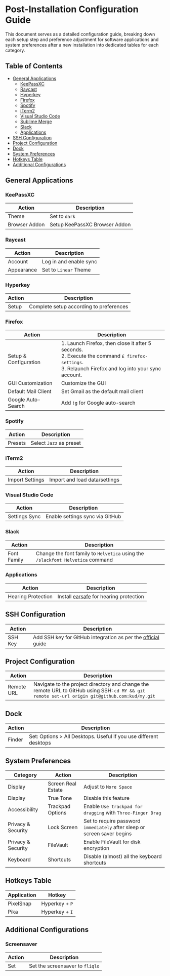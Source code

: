 # Post-Installation Configuration Guide

This document serves as a detailed configuration guide, breaking down each setup step and preference adjustment for software applications and system preferences after a new installation into dedicated tables for each category.

## Table of Contents

- [General Applications](#general-applications)
  - [KeePassXC](#keepassxc)
  - [Raycast](#raycast)
  - [Hyperkey](#hyperkey)
  - [Firefox](#firefox)
  - [Spotify](#spotify)
  - [iTerm2](#iterm2)
  - [Visual Studio Code](#visual-studio-code)
  - [Sublime Merge](#sublime-merge)
  - [Slack](#slack)
  - [Applications](#applications)
- [SSH Configuration](#ssh-configuration)
- [Project Configuration](#project-configuration)
- [Dock](#dock)
- [System Preferences](#system-preferences)
- [Hotkeys Table](#hotkeys-table)
- [Additional Configurations](#additional-configurations)

## General Applications

### KeePassXC

| Action        | Description                   |
| ------------- | ----------------------------- |
| Theme         | Set to `dark`                 |
| Browser Addon | Setup KeePassXC Browser Addon |

### Raycast

| Action     | Description            |
| ---------- | ---------------------- |
| Account    | Log in and enable sync |
| Appearance | Set to `Linear` Theme  |

### Hyperkey

| Action | Description                             |
| ------ | --------------------------------------- |
| Setup  | Complete setup according to preferences |

### Firefox

| Action                | Description                                                                                                                                              |
| --------------------- | -------------------------------------------------------------------------------------------------------------------------------------------------------- |
| Setup & Configuration | 1. Launch Firefox, then close it after 5 seconds.<br>2. Execute the command `£ firefox-settings`.<br>3. Relaunch Firefox and log into your sync account. |
| GUI Customization     | Customize the GUI                                                                                                                                        |
| Default Mail Client   | Set Gmail as the default mail client                                                                                                                     |
| Google Auto-Search    | Add `!g` for Google auto-search                                                                                                                          |

### Spotify

| Action  | Description             |
| ------- | ----------------------- |
| Presets | Select `Jazz` as preset |

### iTerm2

| Action          | Description                   |
| --------------- | ----------------------------- |
| Import Settings | Import and load data/settings |

### Visual Studio Code

| Action        | Description                     |
| ------------- | ------------------------------- |
| Settings Sync | Enable settings sync via GitHub |

### Slack

| Action      | Description                                                                    |
| ----------- | ------------------------------------------------------------------------------ |
| Font Family | Change the font family to `Helvetica` using the `/slackfont Helvetica` command |

### Applications

| Action             | Description                                                   |
| ------------------ | ------------------------------------------------------------- |
| Hearing Protection | Install [earsafe](https://earsafe.io/) for hearing protection |

## SSH Configuration

| Action  | Description                                                                                                                     |
| ------- | ------------------------------------------------------------------------------------------------------------------------------- |
| SSH Key | Add SSH key for GitHub integration as per the [official guide](https://help.github.com/articles/connecting-to-github-with-ssh/) |

## Project Configuration

| Action     | Description                                                                                                                                     |
| ---------- | ----------------------------------------------------------------------------------------------------------------------------------------------- |
| Remote URL | Navigate to the project directory and change the remote URL to GitHub using SSH: `cd MY && git remote set-url origin git@github.com:kud/my.git` |

## Dock

| Action | Description                                                       |
| ------ | ----------------------------------------------------------------- |
| Finder | Set: Options > All Desktops. Useful if you use different desktops |

## System Preferences

| Category           | Action             | Description                                                              |
| ------------------ | ------------------ | ------------------------------------------------------------------------ |
| Display            | Screen Real Estate | Adjust to `More Space`                                                   |
| Display            | True Tone          | Disable this feature                                                     |
| Accessibility      | Trackpad Options   | Enable `Use trackpad for dragging` with `Three-Finger Drag`              |
| Privacy & Security | Lock Screen        | Set to require password `immediately` after sleep or screen saver begins |
| Privacy & Security | FileVault          | Enable FileVault for disk encryption                                     |
| Keyboard           | Shortcuts          | Disable (almost) all the keyboard shortcuts                              |

## Hotkeys Table

| Application | Hotkey         |
| ----------- | -------------- |
| PixelSnap   | Hyperkey + `P` |
| Pika        | Hyperkey + `I` |

## Additional Configurations

### Screensaver

| Action | Description                     |
| ------ | ------------------------------- |
| Set    | Set the screensaver to `fliqlo` |

<!-- ### System Integrity Protection

| Action    | Description                                                                                                                                                                      |
| --------- | -------------------------------------------------------------------------------------------------------------------------------------------------------------------------------- |
| Configure | To disable or configure SIP, restart in recovery mode (cmd + r), open Terminal from Utilities, and execute <br> `$ csrutil enable --without fs`. <br>Then restart your computer. | -->
